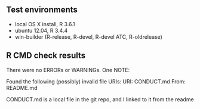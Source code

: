 ## Test environments
* local OS X install, R 3.6.1
* ubuntu 12.04, R 3.4.4
* win-builder (R-release, R-devel, R-devel ATC, R-oldrelease)

## R CMD check results
There were no ERRORs or WARNINGs.  One NOTE:

Found the following (possibly) invalid file URIs:
  URI: CONDUCT.md
    From: README.md

CONDUCT.md is a local file in the git repo, and I linked to it from the readme
